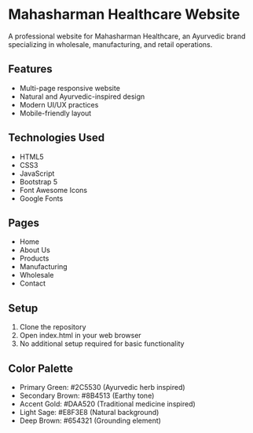 # Mahasharman Healthcare Website

A professional website for Mahasharman Healthcare, an Ayurvedic brand specializing in wholesale, manufacturing, and retail operations.

## Features
- Multi-page responsive website
- Natural and Ayurvedic-inspired design
- Modern UI/UX practices
- Mobile-friendly layout

## Technologies Used
- HTML5
- CSS3
- JavaScript
- Bootstrap 5
- Font Awesome Icons
- Google Fonts

## Pages
- Home
- About Us
- Products
- Manufacturing
- Wholesale
- Contact

## Setup
1. Clone the repository
2. Open index.html in your web browser
3. No additional setup required for basic functionality

## Color Palette
- Primary Green: #2C5530 (Ayurvedic herb inspired)
- Secondary Brown: #8B4513 (Earthy tone)
- Accent Gold: #DAA520 (Traditional medicine inspired)
- Light Sage: #E8F3E8 (Natural background)
- Deep Brown: #654321 (Grounding element) 
